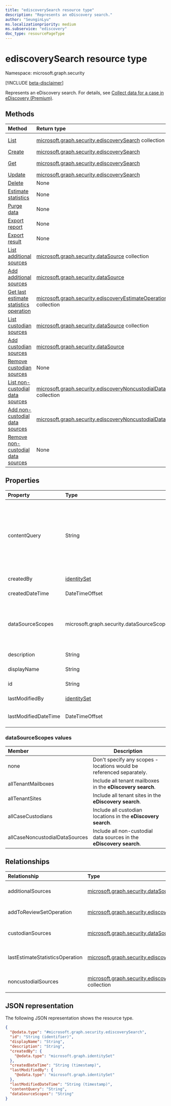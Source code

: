 ```yaml
---
title: "ediscoverySearch resource type"
description: "Represents an eDiscovery search."
author: "SeunginLyu"
ms.localizationpriority: medium
ms.subservice: "ediscovery"
doc_type: resourcePageType
---
```


# ediscoverySearch resource type

Namespace: microsoft.graph.security

[!INCLUDE [beta-disclaimer](../../includes/beta-disclaimer.md)]

Represents an eDiscovery search. For details, see [Collect data for a case in eDiscovery (Premium)](/microsoft-365/compliance/collecting-data-for-ediscovery).


## Methods
|Method|Return type|Description|
|:---|:---|:---|
|[List](../api/security-ediscoverycase-list-searches.md)|[microsoft.graph.security.ediscoverySearch](../resources/security-ediscoverysearch.md) collection|Get a list of the [ediscoverySearch](../resources/security-ediscoverysearch.md) objects and their properties.|
|[Create](../api/security-ediscoverycase-post-searches.md)|[microsoft.graph.security.ediscoverySearch](../resources/security-ediscoverysearch.md)|Create a new [ediscoverySearch](../resources/security-ediscoverysearch.md) object.|
|[Get](../api/security-ediscoverysearch-get.md)|[microsoft.graph.security.ediscoverySearch](../resources/security-ediscoverysearch.md)|Read the properties and relationships of an [ediscoverySearch](../resources/security-ediscoverysearch.md) object.|
|[Update](../api/security-ediscoverysearch-update.md)|[microsoft.graph.security.ediscoverySearch](../resources/security-ediscoverysearch.md)|Update the properties of an [ediscoverySearch](../resources/security-ediscoverysearch.md) object.|
|[Delete](../api/security-ediscoverycase-delete-searches.md)|None|Delete an [microsoft.graph.security.ediscoverySearch](../resources/security-ediscoverysearch.md) object.|
|[Estimate statistics](../api/security-ediscoverysearch-estimatestatistics.md)|None|Run an estimate statistics operation on the data contained in the eDiscovery search.|
|[Purge data](../api/security-ediscoverysearch-purgedata.md)|None|Delete mailbox or Microsoft Teams messages contained in an eDiscovery search.|
|[Export report](../api/security-ediscoverysearch-exportreport.md)|None|Export an item report from an estimated [ediscoverySearch](../resources/security-ediscoverysearch.md).|
|[Export result](../api/security-ediscoverysearch-exportresult.md)|None|Export results from an estimated [ediscoverySearch](../resources/security-ediscoverysearch.md).|
|[List additional sources](../api/security-ediscoverysearch-list-additionalsources.md)|[microsoft.graph.security.dataSource](../resources/security-datasource.md) collection|Get the list of [additional sources](../resources/security-datasource.md) associated with an [eDiscovery search](../resources/security-ediscoverysearch.md).|
|[Add additional sources](../api/security-ediscoverysearch-post-additionalsources.md)|[microsoft.graph.security.dataSource](../resources/security-datasource.md)|Create a new [additional source](../resources/security-datasource.md) associated with an [eDiscovery search](../resources/security-ediscoverysearch.md).|
|[Get last estimate statistics operation](../api/security-ediscoverysearch-list-lastestimatestatisticsoperation.md)|[microsoft.graph.security.ediscoveryEstimateOperation](../resources/security-ediscoveryestimateoperation.md) collection|Get the last [ediscoveryEstimateOperation](../resources/security-ediscoveryestimateoperation.md) objects and their properties.|
|[List custodian sources](../api/security-ediscoverysearch-list-custodiansources.md)|[microsoft.graph.security.dataSource](../resources/security-datasource.md) collection|Get the list of custodial data sources associated with an [eDiscovery search](../resources/security-ediscoverysearch.md).|
|[Add custodian sources](../api/security-ediscoverysearch-post-custodiansources.md)|[microsoft.graph.security.dataSource](../resources/security-datasource.md)|Create a new custodian source associated with an [eDiscovery search](../resources/security-ediscoverysearch.md).|
|[Remove custodian sources](../api/security-ediscoverysearch-delete-custodiansources.md)|None|Remove a [microsoft.graph.security.dataSource](../resources/security-datasource.md) object.|
|[List non-custodial data sources](../api/security-ediscoverysearch-list-noncustodialsources.md)|[microsoft.graph.security.ediscoveryNoncustodialDataSource](../resources/security-ediscoverynoncustodialdatasource.md) collection|Get the list of non-custodialSources associated with an [eDiscovery search](../resources/security-ediscoverysearch.md).|
|[Add non-custodial data sources](../api/security-ediscoverysearch-post-noncustodialsources.md)|[microsoft.graph.security.ediscoveryNoncustodialDataSource](../resources/security-ediscoverynoncustodialdatasource.md)|Create a new non-custodial source associated with an [eDiscovery search](../resources/security-ediscoverysearch.md).|
|[Remove non-custodial data sources](../api/security-ediscoverysearch-delete-noncustodialsources.md)|None|Remove an [microsoft.graph.security.ediscoveryNoncustodialDataSource](../resources/security-ediscoverynoncustodialdatasource.md) object.|

## Properties
|Property|Type|Description|
|:---|:---|:---|
|contentQuery|String|The query string in KQL (Keyword Query Language) query. For details, see [Keyword queries and search conditions for Content Search and eDiscovery](/microsoft-365/compliance/keyword-queries-and-search-conditions). You can refine searches by using fields paired with values; for example, *subject:"Quarterly Financials" AND Date>=06/01/2016 AND Date<=07/01/2016*.|
|createdBy|[identitySet](../resources/identityset.md)|The user who created the **eDiscovery search**.|
|createdDateTime|DateTimeOffset|The date and time the **eDiscovery search** was created.|
|dataSourceScopes|microsoft.graph.security.dataSourceScopes|When specified, the collection spans across a service for an entire workload. Possible values are: `none`, `allTenantMailboxes`, `allTenantSites`, `allCaseCustodians`, `allCaseNoncustodialDataSources`.|
|description|String|The description of the **eDiscovery search**.|
|displayName|String|The display name of the **eDiscovery search**.|
|id|String| The ID for the **eDiscovery search**. Read-only. |
|lastModifiedBy|[identitySet](../resources/identityset.md)|The last user who modified the **eDiscovery search**.|
|lastModifiedDateTime|DateTimeOffset|The last date and time the **eDiscovery search** was modified.|

### dataSourceScopes values

|Member|Description|
|:----|-----------|
|none|Don't specify any scopes - locations would be referenced separately.|
|allTenantMailboxes|Include all tenant mailboxes in the **eDiscovery search**.|
|allTenantSites|Include all tenant sites in the **eDiscovery search**.|
|allCaseCustodians|Include all custodian locations in the **eDiscovery search**.|
|allCaseNoncustodialDataSources|Include all non-custodial data sources in the **eDiscovery search**.|

## Relationships
|Relationship|Type|Description|
|:---|:---|:---|
|additionalSources|[microsoft.graph.security.dataSource](../resources/security-datasource.md) collection|Adds an additional source to the **eDiscovery search**.|
|addToReviewSetOperation|[microsoft.graph.security.ediscoveryAddToReviewSetOperation](../resources/security-ediscoveryaddtoreviewsetoperation.md)|Adds the results of the **eDiscovery search** to the specified **reviewSet**.|
|custodianSources|[microsoft.graph.security.dataSource](../resources/security-datasource.md) collection|**Custodian** sources that are included in the **eDiscovery search**.|
|lastEstimateStatisticsOperation|[microsoft.graph.security.ediscoveryEstimateOperation](../resources/security-ediscoveryestimateoperation.md)|The last estimate operation associated with the **eDiscovery search**.|
|noncustodialSources|[microsoft.graph.security.ediscoveryNoncustodialDataSource](../resources/security-ediscoverynoncustodialdatasource.md) collection|**noncustodialDataSource** sources that are included in the **eDiscovery search**|

## JSON representation
The following JSON representation shows the resource type.
<!-- {
  "blockType": "resource",
  "keyProperty": "id",
  "@odata.type": "microsoft.graph.security.ediscoverySearch",
  "openType": false
}
-->
``` json
{
  "@odata.type": "#microsoft.graph.security.ediscoverySearch",
  "id": "String (identifier)",
  "displayName": "String",
  "description": "String",
  "createdBy": {
    "@odata.type": "microsoft.graph.identitySet"
  },
  "createdDateTime": "String (timestamp)",
  "lastModifiedBy": {
    "@odata.type": "microsoft.graph.identitySet"
  },
  "lastModifiedDateTime": "String (timestamp)",
  "contentQuery": "String",
  "dataSourceScopes": "String"
}
```
